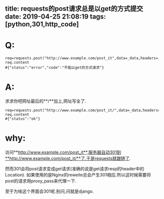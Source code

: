 title: requests的post请求总是以get的方式提交
date: 2019-04-25 21:08:19
tags: [python,301,http_code]
---

# Q:
```
req=requests.post("http://www.example.com/post_it",data=_data,headers=_headers)
req.content
#{"status":"error","code":"不能以get的方式请求"}
```

# A:
求求你吧网址最后的**/**加上,网址写全了.

```
req=requests.post("http://www.example.com/post_it/",data=_data,headers=_headers)
req.content
#{"status":"ok"}
```
# why:

访问**http://www.example.com/post_it**,服务器自动301到**http://www.example.com/post_it/**了.于是requests就跟随了.
<!--more-->
然而301会将post请求变成get请求(准确的说是get请求resp的header中的Location).
如果使用的是Nginx的reweite总会产生301相应.所以这时候需要将post的请求用proxy_pass来代理一下.

至于为啥这个界面会301呢.别问,问就是django.